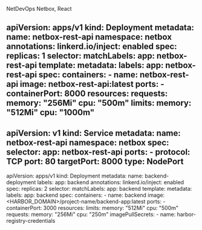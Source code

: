 NetDevOps
Netbox, React

apiVersion: apps/v1
kind: Deployment
metadata:
  name: netbox-rest-api
  namespace: netbox
  annotations:
    linkerd.io/inject: enabled
spec:
  replicas: 1
  selector:
    matchLabels:
      app: netbox-rest-api
  template:
    metadata:
      labels:
        app: netbox-rest-api
    spec:
      containers:
      - name: netbox-rest-api
        image: netbox-rest-api:latest
        ports:
        - containerPort: 8000
        resources:
          requests:
            memory: "256Mi"
            cpu: "500m"
          limits:
            memory: "512Mi"
            cpu: "1000m"
---
apiVersion: v1
kind: Service
metadata:
  name: netbox-rest-api
  namespace: netbox
spec:
  selector:
    app: netbox-rest-api
  ports:
    - protocol: TCP
      port: 80
      targetPort: 8000
  type: NodePort
---
apiVersion: apps/v1
kind: Deployment
metadata:
  name: backend-deployment
  labels:
    app: backend
  annotations:
    linkerd.io/inject: enabled
spec:
  replicas: 2
  selector:
    matchLabels:
      app: backend
  template:
    metadata:
      labels:
        app: backend
    spec:
      containers:
      - name: backend
        image: <HARBOR_DOMAIN>/project-name/backend-app:latest
        ports:
        - containerPort: 3000
        resources:
          limits:
            memory: "512Mi"
            cpu: "500m"
          requests:
            memory: "256Mi"
            cpu: "250m"
      imagePullSecrets:
      - name: harbor-registry-credentials